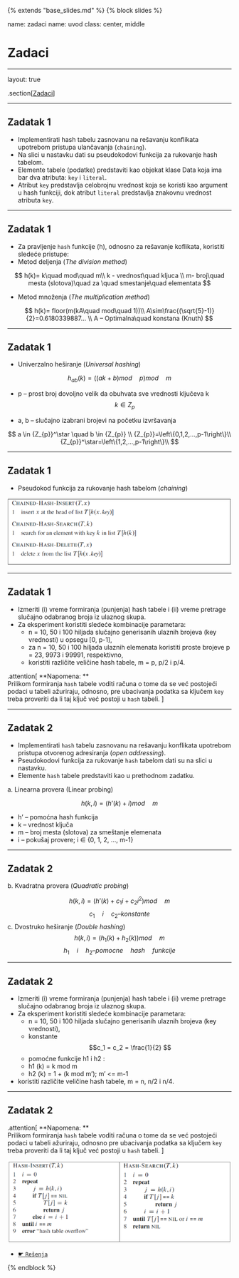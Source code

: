 {% extends "base_slides.md" %}
{% block slides %}

name: zadaci
name: uvod 
class: center, middle

# Zadaci

---
layout: true

.section[[Zadaci](#sadrzaj)]

---

## Zadatak 1

- Implementirati hash tabelu zasnovanu na rešavanju konflikata upotrebom pristupa ulančavanja (`chaining`). 
- Na slici u nastavku dati su pseudokodovi funkcija za rukovanje hash tabelom. 
- Elemente tabele (podatke) predstaviti kao objekat klase Data koja ima bar dva atributa: `key` i `literal`. 
- Atribut `key` predstavlja celobrojnu vrednost koja se koristi kao argument u hash funkciji, dok atribut `literal` predstavlja znakovnu vrednost atributa `key`.


---
## Zadatak 1

- Za pravljenje `hash` funkcije (h), odnosno za rešavanje koflikata, koristiti sledeće pristupe:
- Metod deljenja (*The division method*)

<p>

$$ h(k)= k\quad mod\quad  m\\ k - vrednost\quad kljuca \\ m- broj\quad mesta (slotova)\quad za \quad smestanje\quad elementata $$
  
</p>

- Metod množenja (*The multiplication method*)

<p>

$$ h(k)= floor(m(kA\quad mod\quad 1))\\ A\sim\frac{(\sqrt{5}-1)}{2}=0.6180339887... \\ A – Optimalna\quad konstana (Knuth) $$
  
</p>

---
## Zadatak 1

- Univerzalno heširanje (*Universal hashing*)


$$ h_{ab}(k)=((ak+b)mod \quad p)mod \quad m  $$
  

- p – prost broj dovoljno velik da obuhvata sve vrednosti ključeva k
 $$ k \in Z_{p} $$

- a, b – slučajno izabrani brojevi na početku izvršavanja

<p>

$$ a \in {Z_{p}}^\star \quad b \in {Z_{p}} \\ {Z_{p}}=\left\{0,1,2,...,p-1\right\}\\{Z_{p}}^\star=\left\{1,2,...,p-1\right\}\\ $$
  
</p>

---

## Zadatak 1

- Pseudokod funkcija za rukovanje hash tabelom (*chaining*)

![:scale 80%](img/z7/z1.png)

---
## Zadatak 1

- Izmeriti (i) vreme formiranja (punjenja) hash tabele i (ii) vreme pretrage slučajno odabranog broja iz ulaznog skupa. 
- Za eksperiment koristiti sledeće kombinacije parametara:
    - n = 10, 50 i 100 hiljada slučajno generisanih ulaznih brojeva (key vrednosti) u opsegu [0, p-1],
    - za n = 10, 50 i 100 hiljada ulaznih elemenata koristiti proste brojeve p = 23, 9973 i 99991, respektivno,
    - koristiti različite veličine hash tabele, m = p, p/2 i p/4.


.attention[
**Napomena: ** <br>Prilikom formiranja `hash` tabele voditi računa o tome da se već postojeći podaci u tabeli ažuriraju, odnosno, pre ubacivanja podatka sa ključem `key` treba proveriti da li taj ključ već postoji u `hash` tabeli.
]

---
## Zadatak 2

- Implementirati `hash` tabelu zasnovanu na rešavanju konflikata upotrebom pristupa otvorenog adresiranja (*open addressing*). 
- Pseudokodovi funkcija za rukovanje `hash` tabelom dati su na slici u nastavku. 
- Elemente `hash` tabele predstaviti kao u prethodnom zadatku.

a. Linearna provera (Linear probing)

$$ h(k, i) = (h’(k) + i) mod \quad m $$

- h’ – pomoćna hash funkcija
- k – vrednost ključa
- m – broj mesta (slotova) za smeštanje elemenata
- i – pokušaj provere; i ∈ {0, 1, 2, ..., m-1}

---

## Zadatak 2

b. Kvadratna provera (*Quadratic probing*)

$$ h(k, i) = (h’(k) + c_1 i+ c_2 i^2 ) mod \quad m $$
$$ c_1 \quad i \quad c_2 – konstante $$
c. Dvostruko heširanje (*Double hashing*)
$$ h(k, i) = (h_1 (k) + h_2 (k)) mod \quad m $$
$$ h_1 \quad i \quad h_2 – pomocne \quad hash \quad funkcije $$

---

## Zadatak 2

- Izmeriti (i) vreme formiranja (punjenja) hash tabele i (ii) vreme pretrage slučajno odabranog broja iz ulaznog skupa. 
- Za eksperiment koristiti sledeće kombinacije parametara:
    - n = 10, 50 i 100 hiljada slučajno generisanih ulaznih brojeva (key vrednosti),
    - konstante $$c_1 = c_2 = \frac{1}{2} $$
    - pomoćne funkcije h1 i h2 :
    - h1 (k) = k mod m 
    - h2 (k) = 1 + (k mod m’); m’ <= m-1 
- koristiti različite veličine hash tabele, m = n, n/2 i n/4.

---

## Zadatak 2

.attention[
**Napomena: ** 
<br>Prilikom formiranja `hash` tabele voditi računa o tome da se već postojeći podaci u tabeli ažuriraju, odnosno pre ubacivanja podatka sa ključem `key` treba proveriti da li taj ključ već postoji u `hash` tabeli.
]

![:scale 90%](img/z7/z2.png)

- <a target="_blank" rel="noopener noreferrer" href="../python-z7-resenja"> ☛ `Rešenja`</a>


{% endblock %}